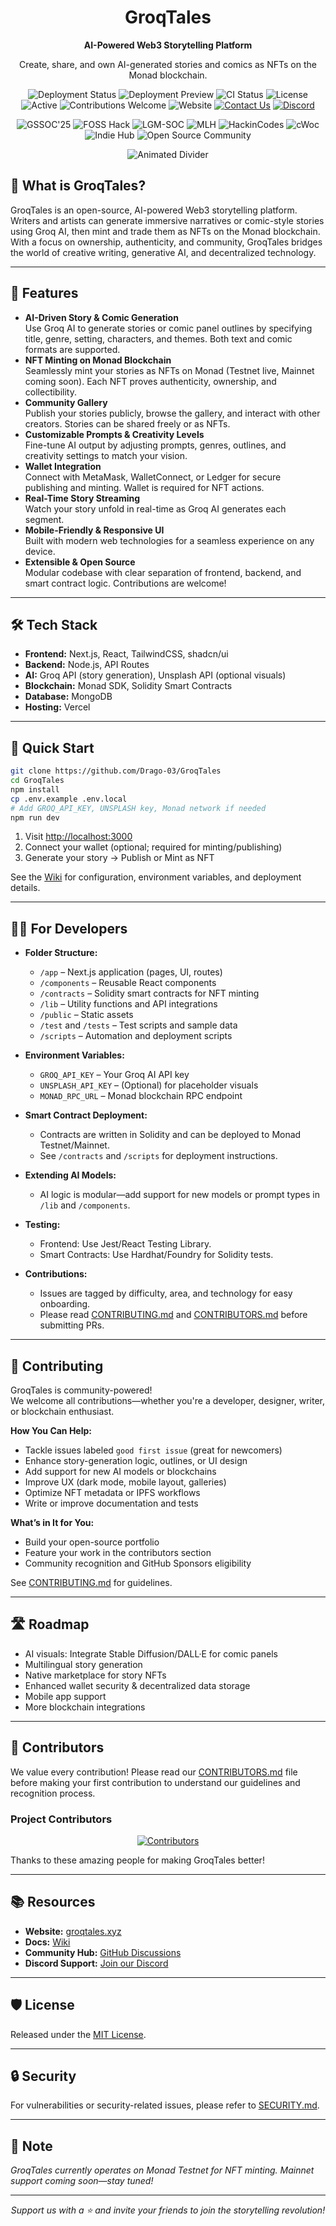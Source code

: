 <h1 align="center">GroqTales</h1>
<p align="center"><b>AI-Powered Web3 Storytelling Platform</b></p>
<p align="center">Create, share, and own AI-generated stories and comics as NFTs on the Monad blockchain.</p>

<p align="center">
  <img src="https://img.shields.io/badge/deployment-production-green?style=flat-square" alt="Deployment Status"/>
  <img src="https://img.shields.io/badge/deployment-preview-yellow?style=flat-square" alt="Deployment Preview"/>
  <img src="https://img.shields.io/github/workflow/status/Drago-03/GroqTales/CI?label=CI&style=flat-square" alt="CI Status"/>
  <img src="https://img.shields.io/github/license/Drago-03/GroqTales?style=flat-square" alt="License"/>
  <img src="https://img.shields.io/badge/status-active-brightgreen?style=flat-square" alt="Active"/>
  <img src="https://img.shields.io/badge/contributions-welcome-blueviolet?style=flat-square" alt="Contributions Welcome"/>
  <img src="https://img.shields.io/badge/website-groqtales.xyz-0052cc?style=flat-square" alt="Website"/>
  <a href="mailto:support@groqtales.xyz"><img src="https://img.shields.io/badge/contact-support%40groqtales.xyz-orange?style=flat-square" alt="Contact Us"/></a>
  <a href="https://discord.gg/JK29FZRm"><img src="https://img.shields.io/discord/1245696768829601812?label=Discord&logo=discord&style=flat-square" alt="Discord"/></a>
</p>

<p align="center">
  <img src="https://img.shields.io/badge/GSSOC'25-Open%20Source-orange?style=flat-square" alt="GSSOC'25"/>
  <img src="https://img.shields.io/badge/FOSS%20Hack-Open%20Source-blue?style=flat-square" alt="FOSS Hack"/>
  <img src="https://img.shields.io/badge/LGM--SOC-Open%20Source-purple?style=flat-square" alt="LGM-SOC"/>
  <img src="https://img.shields.io/badge/MLH-Open%20Source-red?style=flat-square" alt="MLH"/>
  <img src="https://img.shields.io/badge/HackinCodes-Open%20Source-green?style=flat-square" alt="HackinCodes"/>
  <img src="https://img.shields.io/badge/cWoc-Open%20Source-ff69b4?style=flat-square" alt="cWoc"/>
  <img src="https://img.shields.io/badge/Indie%20Hub-Main%20Partner-6e5494?style=flat-square" alt="Indie Hub"/>
  <img src="https://img.shields.io/badge/Open%20Source%20Community-Welcome-0052cc?style=flat-square" alt="Open Source Community"/>
</p>

<p align="center">
  <img src="https://readme-typing-svg.demolab.com?font=Fira+Code&duration=4000&pause=600&color=F97316&center=true&vCenter=true&width=800&lines=---+AI-powered+Web3+Storytelling+on+the+Monad+Blockchain+---" alt="Animated Divider" />
</p>

## 🚀 What is GroqTales?

GroqTales is an open-source, AI-powered Web3 storytelling platform. Writers and artists can generate immersive narratives or comic-style stories using Groq AI, then mint and trade them as NFTs on the Monad blockchain. With a focus on ownership, authenticity, and community, GroqTales bridges the world of creative writing, generative AI, and decentralized technology.

---

## 🌟 Features

- **AI-Driven Story & Comic Generation**  
  Use Groq AI to generate stories or comic panel outlines by specifying title, genre, setting, characters, and themes. Both text and comic formats are supported.
- **NFT Minting on Monad Blockchain**  
  Seamlessly mint your stories as NFTs on Monad (Testnet live, Mainnet coming soon). Each NFT proves authenticity, ownership, and collectibility.
- **Community Gallery**  
  Publish your stories publicly, browse the gallery, and interact with other creators. Stories can be shared freely or as NFTs.
- **Customizable Prompts & Creativity Levels**  
  Fine-tune AI output by adjusting prompts, genres, outlines, and creativity settings to match your vision.
- **Wallet Integration**  
  Connect with MetaMask, WalletConnect, or Ledger for secure publishing and minting. Wallet is required for NFT actions.
- **Real-Time Story Streaming**  
  Watch your story unfold in real-time as Groq AI generates each segment.
- **Mobile-Friendly & Responsive UI**  
  Built with modern web technologies for a seamless experience on any device.
- **Extensible & Open Source**  
  Modular codebase with clear separation of frontend, backend, and smart contract logic. Contributions are welcome!

---

## 🛠️ Tech Stack

- **Frontend:** Next.js, React, TailwindCSS, shadcn/ui
- **Backend:** Node.js, API Routes
- **AI:** Groq API (story generation), Unsplash API (optional visuals)
- **Blockchain:** Monad SDK, Solidity Smart Contracts
- **Database:** MongoDB
- **Hosting:** Vercel

---

## 🏁 Quick Start

```bash
git clone https://github.com/Drago-03/GroqTales
cd GroqTales
npm install
cp .env.example .env.local
# Add GROQ_API_KEY, UNSPLASH key, Monad network if needed
npm run dev
```

1. Visit [http://localhost:3000](http://localhost:3000)
2. Connect your wallet (optional; required for minting/publishing)
3. Generate your story → Publish or Mint as NFT

See the [Wiki](https://github.com/Drago-03/GroqTales/wiki) for configuration, environment variables, and deployment details.

---

## 🧑‍💻 For Developers

- **Folder Structure:**  
  - `/app` – Next.js application (pages, UI, routes)
  - `/components` – Reusable React components
  - `/contracts` – Solidity smart contracts for NFT minting
  - `/lib` – Utility functions and API integrations
  - `/public` – Static assets
  - `/test` and `/tests` – Test scripts and sample data
  - `/scripts` – Automation and deployment scripts

- **Environment Variables:**  
  - `GROQ_API_KEY` – Your Groq AI API key
  - `UNSPLASH_API_KEY` – (Optional) for placeholder visuals
  - `MONAD_RPC_URL` – Monad blockchain RPC endpoint

- **Smart Contract Deployment:**  
  - Contracts are written in Solidity and can be deployed to Monad Testnet/Mainnet.
  - See `/contracts` and `/scripts` for deployment instructions.

- **Extending AI Models:**  
  - AI logic is modular—add support for new models or prompt types in `/lib` and `/components`.

- **Testing:**  
  - Frontend: Use Jest/React Testing Library.
  - Smart Contracts: Use Hardhat/Foundry for Solidity tests.

- **Contributions:**  
  - Issues are tagged by difficulty, area, and technology for easy onboarding.
  - Please read [CONTRIBUTING.md](CONTRIBUTING.md) and [CONTRIBUTORS.md](CONTRIBUTORS.md) before submitting PRs.

---

## 🤝 Contributing

GroqTales is community-powered!  
We welcome all contributions—whether you're a developer, designer, writer, or blockchain enthusiast.

**How You Can Help:**
- Tackle issues labeled `good first issue` (great for newcomers)
- Enhance story-generation logic, outlines, or UI design
- Add support for new AI models or blockchains
- Improve UX (dark mode, mobile layout, galleries)
- Optimize NFT metadata or IPFS workflows
- Write or improve documentation and tests

**What’s in It for You:**
- Build your open-source portfolio
- Feature your work in the contributors section
- Community recognition and GitHub Sponsors eligibility

See [CONTRIBUTING.md](CONTRIBUTING.md) for guidelines.

---

## 🛣️ Roadmap

- AI visuals: Integrate Stable Diffusion/DALL·E for comic panels
- Multilingual story generation
- Native marketplace for story NFTs
- Enhanced wallet security & decentralized data storage
- Mobile app support
- More blockchain integrations

---

## 👥 Contributors

We value every contribution! Please read our [CONTRIBUTORS.md](CONTRIBUTORS.md) file before making your first contribution to understand our guidelines and recognition process.

### Project Contributors

<p align="center">
  <a href="https://github.com/Drago-03/GroqTales/graphs/contributors">
    <img src="https://contrib.rocks/image?repo=Drago-03/GroqTales" alt="Contributors" />
  </a>
</p>

Thanks to these amazing people for making GroqTales better!

---

## 📚 Resources

- **Website:** [groqtales.xyz](https://www.groqtales.xyz)
- **Docs:** [Wiki](https://github.com/Drago-03/GroqTales/wiki)
- **Community Hub:** [GitHub Discussions](https://github.com/Drago-03/GroqTales/discussions)
- **Discord Support:** [Join our Discord](https://discord.gg/JK29FZRm)

---

## 🛡️ License

Released under the [MIT License](LICENSE).

---

## 🔒 Security

For vulnerabilities or security-related issues, please refer to [SECURITY.md](SECURITY.md).

---

## 📢 Note

_GroqTales currently operates on Monad Testnet for NFT minting. Mainnet support coming soon—stay tuned!_

---

<p align="center"><i>Support us with a ⭐ and invite your friends to join the storytelling revolution!</i></p>
